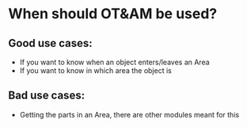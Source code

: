 # When should OT&AM be used?

## Good use cases:
- If you want to know when an object enters/leaves an Area
- If you want to know in which area the object is

## Bad use cases:
- Getting the parts in an Area, there are other modules meant for this